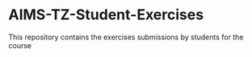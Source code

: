 # AIMS-TZ-Student-Exercises
This repository contains the exercises submissions by students for the course
